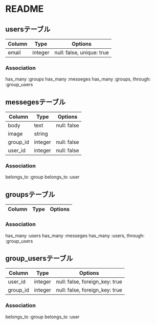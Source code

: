 # README

## usersテーブル

|Column|Type|Options|
|------|----|-------|
|email|integer|null: false, unique: true|

### Association
  has_many :groups
  has_many :messeges
  has_many :groups, through: :group_users


## messegesテーブル

|Column|Type|Options|
|------|----|-------|
|body|text|null: false|
|image|string|
|group_id|integer|null: false|
|user_id|integer|null: false|

### Association
  belongs_to :group
  belongs_to :user

## groupsテーブル

|Column|Type|Options|
|------|----|-------|

### Association
  has_many :users
  has_many :messeges
  has_many :users, through: :group_users

## group_usersテーブル

|Column|Type|Options|
|------|----|-------|
|user_id|integer|null: false, foreign_key: true|
|group_id|integer|null: false, foreign_key: true|

### Association
  belongs_to :group
  belongs_to :user

